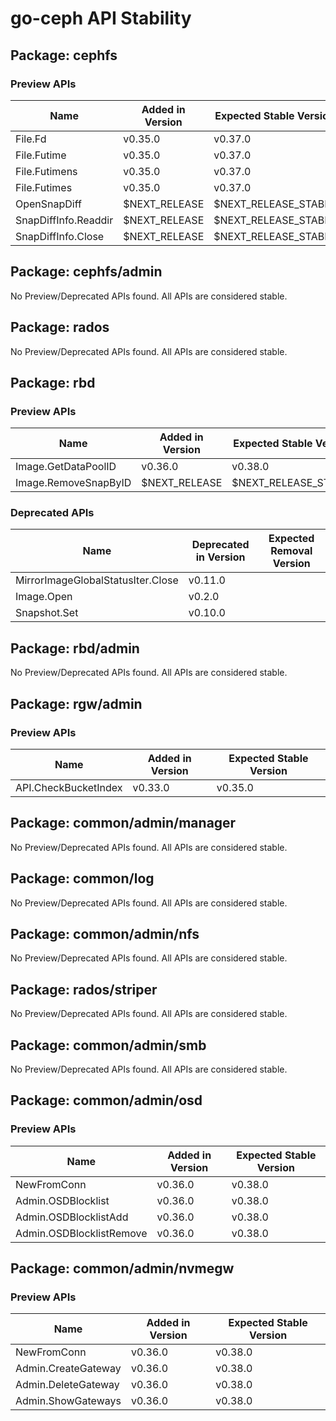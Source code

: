 <!-- GENERATED FILE: DO NOT EDIT DIRECTLY -->

# go-ceph API Stability

## Package: cephfs

### Preview APIs

Name | Added in Version | Expected Stable Version | 
---- | ---------------- | ----------------------- | 
File.Fd | v0.35.0 | v0.37.0 | 
File.Futime | v0.35.0 | v0.37.0 | 
File.Futimens | v0.35.0 | v0.37.0 | 
File.Futimes | v0.35.0 | v0.37.0 | 
OpenSnapDiff | $NEXT_RELEASE | $NEXT_RELEASE_STABLE | 
SnapDiffInfo.Readdir | $NEXT_RELEASE | $NEXT_RELEASE_STABLE | 
SnapDiffInfo.Close | $NEXT_RELEASE | $NEXT_RELEASE_STABLE | 

## Package: cephfs/admin

No Preview/Deprecated APIs found. All APIs are considered stable.

## Package: rados

No Preview/Deprecated APIs found. All APIs are considered stable.

## Package: rbd

### Preview APIs

Name | Added in Version | Expected Stable Version | 
---- | ---------------- | ----------------------- | 
Image.GetDataPoolID | v0.36.0 | v0.38.0 | 
Image.RemoveSnapByID | $NEXT_RELEASE | $NEXT_RELEASE_STABLE | 

### Deprecated APIs

Name | Deprecated in Version | Expected Removal Version | 
---- | --------------------- | ------------------------ | 
MirrorImageGlobalStatusIter.Close | v0.11.0 |  | 
Image.Open | v0.2.0 |  | 
Snapshot.Set | v0.10.0 |  | 

## Package: rbd/admin

No Preview/Deprecated APIs found. All APIs are considered stable.

## Package: rgw/admin

### Preview APIs

Name | Added in Version | Expected Stable Version | 
---- | ---------------- | ----------------------- | 
API.CheckBucketIndex | v0.33.0 | v0.35.0 | 

## Package: common/admin/manager

No Preview/Deprecated APIs found. All APIs are considered stable.

## Package: common/log

No Preview/Deprecated APIs found. All APIs are considered stable.

## Package: common/admin/nfs

No Preview/Deprecated APIs found. All APIs are considered stable.

## Package: rados/striper

No Preview/Deprecated APIs found. All APIs are considered stable.

## Package: common/admin/smb

No Preview/Deprecated APIs found. All APIs are considered stable.

## Package: common/admin/osd

### Preview APIs

Name | Added in Version | Expected Stable Version | 
---- | ---------------- | ----------------------- | 
NewFromConn | v0.36.0 | v0.38.0 | 
Admin.OSDBlocklist | v0.36.0 | v0.38.0 | 
Admin.OSDBlocklistAdd | v0.36.0 | v0.38.0 | 
Admin.OSDBlocklistRemove | v0.36.0 | v0.38.0 | 

## Package: common/admin/nvmegw

### Preview APIs

Name | Added in Version | Expected Stable Version | 
---- | ---------------- | ----------------------- | 
NewFromConn | v0.36.0 | v0.38.0 | 
Admin.CreateGateway | v0.36.0 | v0.38.0 | 
Admin.DeleteGateway | v0.36.0 | v0.38.0 | 
Admin.ShowGateways | v0.36.0 | v0.38.0 | 


